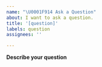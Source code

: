 ```yaml
---
name: "\U0001F914 Ask a Question"
about: I want to ask a question.
title: '[question]'
labels: question
assignees: ''

---
```


**Describe your question**
